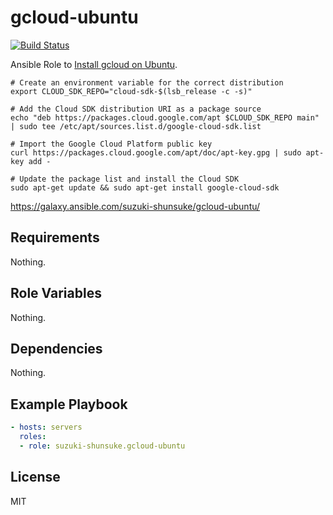 gcloud-ubuntu
===============

[![Build Status](https://travis-ci.org/suzuki-shunsuke/ansible-gcloud-ubuntu.svg?branch=master)](https://travis-ci.org/suzuki-shunsuke/ansible-gcloud-ubuntu)

Ansible Role to [Install gcloud on Ubuntu](https://cloud.google.com/sdk/docs/quickstart-debian-ubuntu).

```
# Create an environment variable for the correct distribution
export CLOUD_SDK_REPO="cloud-sdk-$(lsb_release -c -s)"

# Add the Cloud SDK distribution URI as a package source
echo "deb https://packages.cloud.google.com/apt $CLOUD_SDK_REPO main" | sudo tee /etc/apt/sources.list.d/google-cloud-sdk.list

# Import the Google Cloud Platform public key
curl https://packages.cloud.google.com/apt/doc/apt-key.gpg | sudo apt-key add -

# Update the package list and install the Cloud SDK
sudo apt-get update && sudo apt-get install google-cloud-sdk
```

https://galaxy.ansible.com/suzuki-shunsuke/gcloud-ubuntu/

Requirements
------------

Nothing.

Role Variables
--------------

Nothing.

Dependencies
------------

Nothing.

Example Playbook
----------------

```yaml
- hosts: servers
  roles:
  - role: suzuki-shunsuke.gcloud-ubuntu
```

License
-------

MIT
